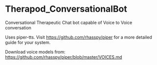 # Therapod_ConversationalBot
 Conversational Therapeutic Chat bot capable of Voice to Voice conversation

 Uses piper-tts. Visit https://github.com/rhasspy/piper for a more detailed guide for your system.

 Download voice models from:
 https://github.com/rhasspy/piper/blob/master/VOICES.md
